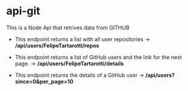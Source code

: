 # api-git
This is a Node Api that retrives data from GITHUB

- This endpoint returns a list with all user repositories -> <b>/api/users/FelipeTartarotti/repos</b>
 
- This endpoint returns a list of GitHub users and the link for the next page. -> <b>/api/users/FelipeTartarotti/details</b>
 
- This endpoint returns the details of a GitHub user -> <b>/api/users?since=0&per_page=10</b>
 
    
